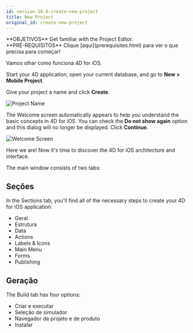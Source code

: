 ```yaml
---
id: version-18.0-create-new-project
title: New Project
original_id: create-new-project
---
```


<div markdown="1" class = "objectives">
**OBJETIVOS**
Get familiar with the Project Editor.
</div>

<div markdown="1" class = "prerequisites">
**PRÉ-REQUISITOS**
Clique [aqui](prerequisites.html) para ver o que precisa para começar!
</div>

Vamos olhar como funciona 4D for iOS.

Start your 4D application, open your current database, and go to **New > Mobile Project**.

Give your project a name and click **Create**.

![Project Name](assets/en/project-editor/Project-creation-4D-for-iOS.png)

The Welcome screen automatically appears to help you understand the basic concepts in 4D for iOS. You can check the **Do not show again** option and this dialog will no longer be displayed. Click **Continue**.

![Welcome Screen](assets/en/project-editor/Welcome-Screen-4D-for-iOS.png)

Here we are! Now it's time to discover the 4D for iOS architecture and interface.

The main window consists of two tabs:

## Seções

In the Sections tab, you'll find all of the necessary steps to create your 4D for iOS application:

* Geral
* Estrutura
* Data
* Actions
* Labels & Icons
* Main Menu
* Forms
* Publishing

## Geração

The Build tab has four options:

* Criar e executar
* Seleção de simulador
* Navegador de projeto e de produto
* Instalar 
